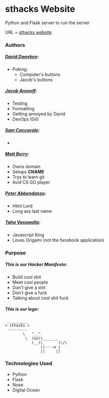 # sthacks Website
Python and Flask server to run the server

URL = [sthacks website](http://sthacks.nu/)


### Authors
##### [David Dworken](mailto:dworken.d@husky.neu.edu):
* Poking: 
   * Computer's buttons
   * Jacob's buttons


##### [Jacob Aronoff](mailto:aronoff.j@husky.neu.edu):
* Testing
* Formatting
* Getting annoyed by David
* DevOps (Git)


##### [Sam Caccavale](mailto:caccavale.s@husky.neu.edu):
* 

##### [Matt Berry](mailto:berry.matt@husky.neu.edu):
* Owns domain
* Setups __CNAME__
* Trys to learn git
* Avid CS GO player

##### [Peter Abbondanzo](mailto:abbondanzo.p@husky.neu.edu):
* Html Lord
* Long ass last name

##### [Taha Vasowalla](mailto:vasowalla.t@husky.neu.edu):
* Javascript King
* Loves Origami (not the facebook application)


### Purpose

##### This is our Hacker Manifesto:
* Build cool shit
* Meet cool people
* Don't give a shit
* Don't give a fuck
* Talking about cool shit fuck

##### This is our logo:

~~~
 _________
< sthacks >
 ---------
        \   ^__^
         \  (oo)\_______
            (__)\       )\/\
                ||----w |
                ||     ||
~~~


### Technologies Used
* Python
* Flask
* Nose
* Digital Ocean

